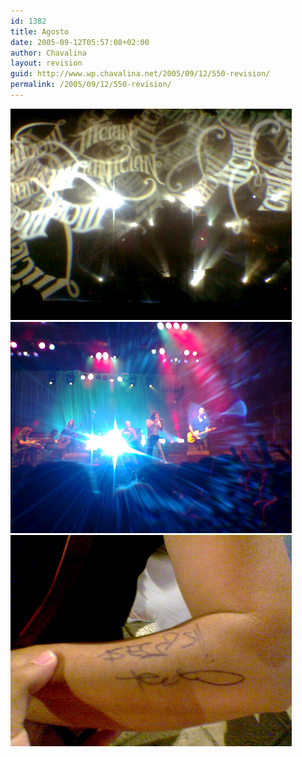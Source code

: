 ```yaml
---
id: 1382
title: Agosto
date: 2005-09-12T05:57:08+02:00
author: Chavalina
layout: revision
guid: http://www.wp.chavalina.net/2005/09/12/550-revision/
permalink: /2005/09/12/550-revision/
---
```

<img class="imgizqda" src="/imagenes/fotos/mclan-1.jpg" alt="Segundos antes de empezar el concierto de M-Clan..." />  
<img class="imgizqda" src="/imagenes/fotos/mclan-2.jpg" alt="Y aquí en el infierno... oigo tu voz..." />  
<img class="imgizqda" src="/imagenes/fotos/mclan-4.jpg" alt="Besos, Carlos" />